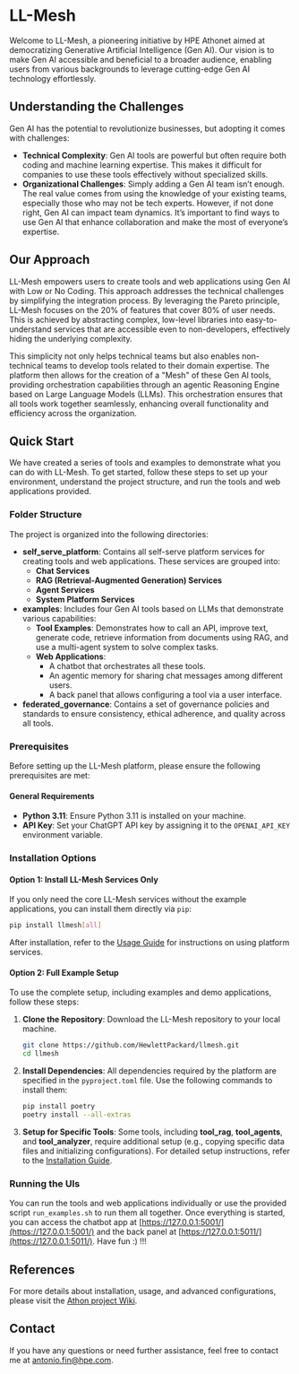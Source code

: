 # LL-Mesh

Welcome to LL-Mesh, a pioneering initiative by HPE Athonet aimed at democratizing Generative Artificial Intelligence (Gen AI). Our vision is to make Gen AI accessible and beneficial to a broader audience, enabling users from various backgrounds to leverage cutting-edge Gen AI technology effortlessly.

## Understanding the Challenges

Gen AI has the potential to revolutionize businesses, but adopting it comes with challenges:

- **Technical Complexity**: Gen AI tools are powerful but often require both coding and machine learning expertise. This makes it difficult for companies to use these tools effectively without specialized skills.
- **Organizational Challenges**: Simply adding a Gen AI team isn’t enough. The real value comes from using the knowledge of your existing teams, especially those who may not be tech experts. However, if not done right, Gen AI can impact team dynamics. It’s important to find ways to use Gen AI that enhance collaboration and make the most of everyone’s expertise.

## Our Approach

LL-Mesh empowers users to create tools and web applications using Gen AI with Low or No Coding. This approach addresses the technical challenges by simplifying the integration process. By leveraging the Pareto principle, LL-Mesh focuses on the 20% of features that cover 80% of user needs. This is achieved by abstracting complex, low-level libraries into easy-to-understand services that are accessible even to non-developers, effectively hiding the underlying complexity.

This simplicity not only helps technical teams but also enables non-technical teams to develop tools related to their domain expertise. The platform then allows for the creation of a "Mesh" of these Gen AI tools, providing orchestration capabilities through an agentic Reasoning Engine based on Large Language Models (LLMs). This orchestration ensures that all tools work together seamlessly, enhancing overall functionality and efficiency across the organization.

## Quick Start

We have created a series of tools and examples to demonstrate what you can do with LL-Mesh. To get started, follow these steps to set up your environment, understand the project structure, and run the tools and web applications provided.

### Folder Structure

The project is organized into the following directories:

- **self_serve_platform**: Contains all self-serve platform services for creating tools and web applications. These services are grouped into:
  - **Chat Services**
  - **RAG (Retrieval-Augmented Generation) Services**
  - **Agent Services**
  - **System Platform Services**
- **examples**: Includes four Gen AI tools based on LLMs that demonstrate various capabilities:
  - **Tool Examples**: Demonstrates how to call an API, improve text, generate code, retrieve information from documents using RAG, and use a multi-agent system to solve complex tasks.
  - **Web Applications**:
    - A chatbot that orchestrates all these tools.
    - An agentic memory for sharing chat messages among different users.
    - A back panel that allows configuring a tool via a user interface.
- **federated_governance**: Contains a set of governance policies and standards to ensure consistency, ethical adherence, and quality across all tools.

### Prerequisites

Before setting up the LL-Mesh platform, please ensure the following prerequisites are met:

#### General Requirements

- **Python 3.11**: Ensure Python 3.11 is installed on your machine.
- **API Key**: Set your ChatGPT API key by assigning it to the `OPENAI_API_KEY` environment variable.

### Installation Options

#### Option 1: Install LL-Mesh Services Only

If you only need the core LL-Mesh services without the example applications, you can install them directly via `pip`:

  ```bash
  pip install llmesh[all]
  ```

After installation, refer to the [Usage Guide](https://github.com/HewlettPackard/llmesh/wiki/Usage) for instructions on using platform services.

#### Option 2: Full Example Setup

To use the complete setup, including examples and demo applications, follow these steps:

1. **Clone the Repository**: Download the LL-Mesh repository to your local machine.

   ```bash
   git clone https://github.com/HewlettPackard/llmesh.git
   cd llmesh
   ```

2. **Install Dependencies**: All dependencies required by the platform are specified in the `pyproject.toml` file. Use the following commands to install them:

   ```bash
   pip install poetry
   poetry install --all-extras
   ```

3. **Setup for Specific Tools**: Some tools, including **tool_rag**, **tool_agents**, and **tool_analyzer**, require additional setup (e.g., copying specific data files and initializing configurations). For detailed setup instructions, refer to the [Installation Guide](https://github.com/HewlettPackard/llmesh/wiki/Installation).

### Running the UIs

You can run the tools and web applications individually or use the provided script `run_examples.sh` to run them all together. Once everything is started, you can access the chatbot app at [https://127.0.0.1:5001/](https://127.0.0.1:5001/) and the back panel at [https://127.0.0.1:5011/](https://127.0.0.1:5011/). Have fun :) !!!

## References

For more details about installation, usage, and advanced configurations, please visit the [Athon project Wiki](https://github.com/HewlettPackard/llmesh/wiki).

## Contact

If you have any questions or need further assistance, feel free to contact me at <antonio.fin@hpe.com>.
